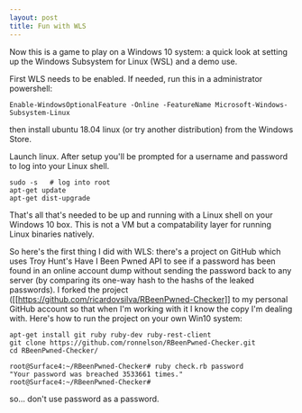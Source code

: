 ```yaml
---
layout: post
title: Fun with WLS
---
```

Now this is a game to play on a Windows 10 system: a quick look at setting up the Windows Subsystem for Linux (WSL) and a demo use.

First WLS needs to be enabled. If needed, run this in a administrator powershell:

`Enable-WindowsOptionalFeature -Online -FeatureName Microsoft-Windows-Subsystem-Linux `

then install ubuntu 18.04 linux (or try another distribution) from the Windows Store.

Launch linux. After setup you'll be prompted for a username and password to log into your Linux shell.
```
sudo -s   # log into root
apt-get update
apt-get dist-upgrade
```
That's all that's needed to be up and running with a Linux shell on your Windows 10 box. This is not a VM but a compatability layer for running Linux binaries natively. 

So here's the first thing I did with WLS: there's a project on GitHub which uses Troy Hunt's Have I Been Pwned API to see if a 
password has been found in an online account dump without sending the password back to any server (by comparing its one-way hash 
to the hashs of the leaked passwords). I forked the project ([[https://github.com/ricardovsilva/RBeenPwned-Checker]] to my personal 
GitHub account so that when I'm working with it I know the copy I'm dealing with. Here's how to run the project on your own Win10
system:

```
apt-get install git ruby ruby-dev ruby-rest-client 
git clone https://github.com/ronnelson/RBeenPwned-Checker.git
cd RBeenPwned-Checker/

root@Surface4:~/RBeenPwned-Checker# ruby check.rb password
"Your password was breached 3533661 times."
root@Surface4:~/RBeenPwned-Checker#
```
so... don't use password as a password.  <Grin>
